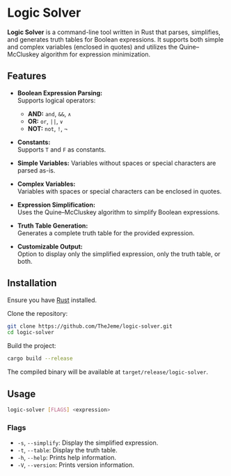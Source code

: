 # Logic Solver

**Logic Solver** is a command-line tool written in Rust that parses, simplifies, and generates truth tables for Boolean expressions. It supports both simple and complex variables (enclosed in quotes) and utilizes the Quine–McCluskey algorithm for expression minimization.

## Features

- **Boolean Expression Parsing:**  
  Supports logical operators:
  - **AND:** `and`, `&&`, `∧`
  - **OR:** `or`, `||`, `∨`
  - **NOT:** `not`, `!`, `¬`

- **Constants:**  
  Supports `T` and `F` as constants.

- **Simple Variables:**
  Variables without spaces or special characters are parsed as-is.

- **Complex Variables:**  
  Variables with spaces or special characters can be enclosed in quotes.

- **Expression Simplification:**  
  Uses the Quine–McCluskey algorithm to simplify Boolean expressions.

- **Truth Table Generation:**  
  Generates a complete truth table for the provided expression.

- **Customizable Output:**  
  Option to display only the simplified expression, only the truth table, or both.

## Installation

Ensure you have [Rust](https://www.rust-lang.org/tools/install) installed.

Clone the repository:

```bash
git clone https://github.com/TheJeme/logic-solver.git
cd logic-solver
```

Build the project:

```bash
cargo build --release
```

The compiled binary will be available at `target/release/logic-solver`.

## Usage

```bash
logic-solver [FLAGS] <expression>
```

### Flags

- `-s`, `--simplify`: Display the simplified expression.
- `-t`, `--table`: Display the truth table.
- `-h`, `--help`: Prints help information.
- `-V`, `--version`: Prints version information.  
